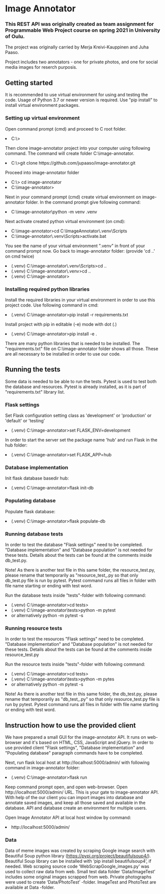 # Image Annotator

### This REST API was originally created as team assignment for Programmable Web Project course on spring 2021 in University of Oulu.

The project was originally carried by Merja Kreivi-Kauppinen and Juha Paaso.

Project includes two annotators - one for private photos, and one for social media images for reserch purposis.

## Getting started

It is recommended to use virtual environment for using and testing the code. Usage of Python 3.7 or newer version is required. Use "pip install" to install virtual environment packages.

### Setting up virtual environment
Open command prompt (cmd) and proceed to C root folder. 
<li>   C:\> </li>

Then clone image-annotator project into your computer using following command. The command will create folder C:\image-annotator. 
<li>   C:\>git clone https://github.com/jupaaso/image-annotator.git
 
Proceed into image-annotator folder
<li>   C:\> cd image-annotator
<li>   C:\image-annotator> </code>
  
Next in your command prompt (cmd) create virtual environment on image-annotator folder. In the command prompt give following command: 
<li>  C:\image-annotator\python -m venv .venv 

Next activate created python virtual environment (on cmd):
<li>  C:\image-annotator>cd C:\ImageAnnotator\.venv\Scripts </li>
<li> 	C:\image-annotator\.venv\Scripts>activate.bat

You see the name of your virtual environment ".venv" in front of your command prompt now. Go back to image-annotator folder: (provide 'cd ..' on cmd twice)
<li>  (.venv) C:\image-annotator\.venv\Scripts>cd .. </li>
<li>	 (.venv) C:\image-annotator\.venv>cd .. </li>
<li>  (.venv) C:\image-annotator> </li>

### Installing required python libraries
Install the required libraries in your virtual environment in order to use this project code. Use following command in cmd:
<li>	 (.venv) C:\image-annotator>pip install -r requirements.txt

Install project with pip in editable (-e) mode with dot (.) 
<li>	 (.venv) C:\image-annotator>pip install -e .

There are many python libraries that is needed to be installed. The "requirements.txt" file on C:\image-annotator folder shows all those. These are all necessary to be installed in order to use our code. 

## Running the tests
Some data is needed to be able to run the tests. Pytest is used to test both the database and resources. Pytest is already installed, as it is part of "requirements.txt" library list.



### Flask settings
Set Flask configuration setting class as 'development' or 'production' or 'default' or 'testing'
<li>  (.venv) C:\image-annotator>set FLASK_ENV=development

In order to start the server set the package name 'hub' and run Flask in the hub folder:
<li>  (.venv) C:\image-annotator>set FLASK_APP=hub

### Database implementation
Init flask database basedir hub:
<li>  (.venv) C:\image-annotator>flask init-db

### Populating database
Populate flask database:
<li>	 (.venv) C:\image-annotator>flask populate-db

### Running database tests
In order to test the database "Flask settings" need to be completed. "Database implementation" and "Database population" is not needed for these tests. Details about the tests can be found at the comments inside db_test.py. 

Note! As there is another test file in this same folder, the resource_test.py, please rename that temporarily as "resource_test_.py so that only db_test.py file is run by pytest. Pytest command runs all files in folder with file name starting or ending with test word.

Run the database tests inside "tests"-folder with following command:
<li>  (.venv) C:\image-annotator>cd tests>
<li>  (.venv) C:\image-annotator\tests>python -m pytest
<li>                  or alternatively python -m pytest -s
 
### Running resource tests
In order to test the resources "Flask settings" need to be completed. "Database implementation" and "Database population" is not needed for these tests. Details about the tests can be found at the comments inside resource_test.py

Run the resource tests inside "tests"-folder with following command:
<li>  (.venv) C:\image-annotator>cd tests>
<li>  (.venv) C:\image-annotator\tests>python -m pytes
<li>                  or alternatively python -m pytest -s

Note! As there is another test file in this same folder, the db_test.py, please rename that temporarily as "db_test_.py" so that only resource_test.py file is run by pytest. Pytest command runs all files in folder with file name starting or ending with test word.

## Instruction how to use the provided client
We have prepared a small GUI for the image-annotator API. It runs on web-browser and it's based on HTML, CSS, JavaScript and jQuery. In order to use provided client "Flask settings", "Database implementation" and "Populating database" paragraph commands have to be completed. 

Next, run flask local host at http://localhost:5000/admin/ with following command in image-annotator folder:
<li>  (.venv) C:\image-annotator>flask run
 
Keep command prompt open, and open web-browser. Open http://localhost:5000/admin/ URL. This is your gate to image-annotator API. With help of the our client you can import images into database and annotate saved images, and keep all those saved and available in the database. API and database create an environment for multiple users.

Open Image Annotator API at local host window by command:
<li>	 http://localhost:5000/admin/ 

### Data

Data of meme images was created by scraping Google image search with Beautiful Soup python library (https://pypi.org/project/beautifulsoup4/). Beautiful Soup library can be installed with ‘pip install beautifulsoup4’, if needed. Web scraping source code ‘WebScrapGoogle_images.py’ was used to collect raw data from web. Small test data folder ‘Data/ImageTest’ includes some original images scrapped from web. Private photographs were used to create ‘Data/PhotoTest’ -folder. ImageTest and PhotoTest are available at Data -folder.
 
